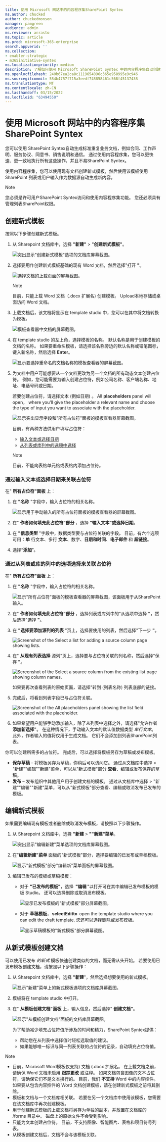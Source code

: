 ```yaml
---
title: 使用 Microsoft 网站中的内容程序集SharePoint Syntex
ms.author: chucked
author: chuckedmonson
manager: pamgreen
audience: admin
ms.reviewer: anrasto
ms.topic: article
ms.prod: microsoft-365-enterprise
search.appverid: ''
ms.collection:
- enabler-strategic
- m365initiative-syntex
ms.localizationpriority: medium
description: 了解如何使用 Microsoft SharePoint Syntex 中的内容程序集自动创建文档和其他SharePoint Syntex。
ms.openlocfilehash: 240b67ea2ca8c1119654096c365e958995e9c946
ms.sourcegitcommit: 584b4757f715a3eedf748858461c568f45137438
ms.translationtype: MT
ms.contentlocale: zh-CN
ms.lasthandoff: 03/15/2022
ms.locfileid: "63494550"
---
```

# <a name="create-documents-using-content-assembly-in-microsoft-sharepoint-syntex"></a>使用 Microsoft 网站中的内容程序集SharePoint Syntex

您可以使用 SharePoint Syntex自动生成标准重复业务文档，例如合同、工作声明、服务协议、同意书、销售说明和通信。 通过使用内容程序集，您可以更快速、更一致地执行所有这些操作，并且不易SharePoint Syntex。

使用内容程序集，您可以使用现有文档创建新式模板，然后使用该模板使用 SharePoint 列表或用户输入作为数据源自动生成新内容。

> [!NOTE]
> 您必须是许可用户SharePoint Syntex访问和使用内容程序集功能。 您还必须具有管理列表SharePoint权限。

## <a name="create-a-modern-template"></a>创建新式模板

按照以下步骤创建新式模板。

1. 从 Sharepoint 文档库中，选择 **"新建"** > **"创建新式模板"**。 
 
   ![突出显示"创建新式模板"选项的文档库屏幕截图。](../media/content-understanding/content-assembly-create-template-1.png)

2. 选择要用作创建新式模板基础的现有 Word 文档，然后选择"打开 **"**。 
 
   ![选择文档的上载页面的屏幕截图。](../media/content-understanding/content-assembly-create-template-2.png)

   > [!NOTE]
   > 目前，只能上载 Word 文档（.docx 扩展名) 创建模板。 Upload本地存储或桌面访问 Word 文档。

3. 上载文档后，该文档将显示在 template studio 中，您可以在其中将文档转换为模板。
 
   ![模板查看器中文档的屏幕截图。](../media/content-understanding/content-assembly-create-template-3.png)

4. 在 template studio 的左上角，选择模板的名称。 默认名称是用于创建模板的文档的名称。 如果要重命名模板，请选择该名称旁边的默认名称或铅笔图标，键入新名称，然后选择 **Enter**。
 
   ![显示要选择重命名的文档名称的模板查看器的屏幕截图。](../media/content-understanding/content-assembly-create-template-3a.png)

5. 为文档中用户可能想要从一个文档更改为另一个文档的所有动态文本创建占位符。 例如，您可能需要为输入创建占位符，例如公司名称、客户端名称、地址、电话号码或日期。

    若要创建占位符，请选择文本 (例如日期) 。 All **placeholders** panel will open， where you'll give the placeholder a relevant name and choose the type of input you want to associate with the placeholder.
 
   ![显示突出显示字段和"所有占位符"面板的模板查看器屏幕截图。](../media/content-understanding/content-assembly-create-template-4a.png)

   目前，有两种方法供用户填写占位符：

   - [输入文本或选择日期](#associate-a-placeholder-by-entering-text-or-selecting-a-date)
   - [从列表或库列中的选项中选择](#associate-a-placeholder-by-selecting-from-choices-in-a-column-of-a-list-or-library)

   > [!NOTE]
   > 目前，不能向表格单元格或表格内添加占位符。   

### <a name="associate-a-placeholder-by-entering-text-or-selecting-a-date"></a>通过输入文本或选择日期来关联占位符 

在" **所有占位符"面板** 上：

1. 在 **"名称** "字段中，输入占位符的相关名称。

   ![显示用于手动输入的所有占位符面板的模板查看器的屏幕截图。](../media/content-understanding/content-assembly-create-template-5.png)

2. 在" **作者如何填充此占位符"部分** ，选择 **"输入文本"或选择日期**。

3. 在 **"信息类型** "字段中，数据类型要与占位符关联的字段。 目前，有六个选项可用：**单** 行文本、多行 **文本**、数字、**日期和时间**、**电子邮件** 和 **超链接**。 

4. 选择“**添加**”。

### <a name="associate-a-placeholder-by-selecting-from-choices-in-a-column-of-a-list-or-library"></a>通过从列表或库的列中的选项选择来关联占位符

在" **所有占位符"面板** 上：

1. 在 **"名称** "字段中，输入占位符的相关名称。

   ![显示"所有占位符"面板的模板查看器的屏幕截图，该面板用于从SharePoint输入。](../media/content-understanding/content-assembly-create-template-6.png)

2. 在" **作者如何填充此占位符"部分** ，选择列表或库列中的"从选项中选择 **"**，然后选择"选择 **"**。

3. 在 **"选择要添加源列的列表** "页上，选择要使用的列表，然后选择"下一步 **"**。

   ![Screenshot of the Select a list for adding a source column page showing lists.](../media/content-understanding/content-assembly-create-template-7.png)

4. 在" **从现有列表选择** 源列"页上，选择要与占位符关联的列名称，然后选择"保存 **"**。 

   ![Screenshot of the Select a source column from the existing list page showing column names.](../media/content-understanding/content-assembly-create-template-8.png)

    如果要再次查看列表的原始页面，请选择"转到 (列表名称) 列表底部的链接。

5. 完成后，将看到列表字段已与占位符关联。

   ![Screenshot of the All placeholders panel showing the list field associated with the placeholder.](../media/content-understanding/content-assembly-create-template-9.png)

6. 如果希望用户能够手动添加输入，除了从列表中选择之外，请选择"允许作者 **添加新选择"**。 在这种情况下，手动输入文本的默认值数据类型 *单行文本*。 此外，作者输入的值将仅用于生成文档。 它们不会添加到列表SharePoint列表。
 
你可以创建所需多的占位符。 完成后，可以选择将模板另存为草稿或发布模板。

   - **保存草稿** – 将模板另存为草稿，你稍后可以访问它。 通过从文档库中选择 > "新建""编辑""新建"菜单，可以从"新式模板"部分 **查看**、编辑或发布保存的草稿。 
   - **发布** – 发布组织中其他用户用于创建文档的模板。 通过从文档库中选择 > "新建""编辑""新建"菜单，可以从"新式模板"部分查看、编辑或取消发布已发布的模板。 

## <a name="edit-a-modern-template"></a>编辑新式模板

如果需要编辑现有模板或者删除或取消发布模板，请按照以下步骤操作。

1. 从 Sharepoint 文档库中，选择 **"新建** > **""新建"菜单**。 
 
   ![突出显示"编辑新建"菜单选项的文档库屏幕截图。](../media/content-understanding/content-assembly-edit-template-1.png)

2. 在"**编辑新建"菜单** 面板的"新式模板"部分，选择要编辑的已发布或草稿模板。
 
   ![显示"新式模板"部分"编辑新"菜单面板的屏幕截图。](../media/content-understanding/content-assembly-edit-template-2.png)

3. 编辑已发布的模板或草稿模板：

   - 对于 **"已发布的模板"**，选择  **"编辑** "以打开可在其中编辑已发布模板的模板 Studio。 还可以选择删除或取消发布模板。 
 
      ![显示已发布模板的"新式模板"部分屏幕截图。](../media/content-understanding/content-assembly-edit-published.png)

   - 对于 **草稿模板**， **selectEditto**  open the template studio where you can edit the draft template. 您还可以选择删除或发布模板。
 
      ![显示草稿模板的"新式模板"部分屏幕截图。](../media/content-understanding/content-assembly-edit-draft.png)

## <a name="create-a-document-from-a-modern-template"></a>从新式模板创建文档

可以使用已发布 *的新式* 模板快速创建类似的文档，而无需从头开始。 若要使用已发布模板创建文档，请按照以下步骤操作：

1. 从 Sharepoint 文档库中，选择 **"新建**"，然后选择想要使用的新式模板。
 
   ![显示"新建"菜单上的新式模板选项的文档库屏幕截图。](../media/content-understanding/content-assembly-create-document-1.png)

2. 模板将在 template studio 中打开。

3. 在" **从模板创建文档"面板** 上，输入信息，然后选择" **创建文档"**。

   ![显示"从模板创建文档"面板的文档库屏幕截图。](../media/content-understanding/content-assembly-create-document-2.png)

   为了帮助减少填充占位符值所涉及的时间和精力，SharePoint Syntex提供：

      - 帮助您在从列表中选择值时轻松选取值的建议。
      - 如果能够唯一标识与同一列表关联的占位符的记录，自动填充占位符值。

> [!NOTE]
> - 目前，Microsoft Word模板仅支持) 文档 (.docx 扩展名。 在上载文档之前，请确保 Word 文档未启用 **跟踪更改** 或注释。 如果文档包含图像的文本占位符，请确保它们不是文本换行的。 目前，我们 **不支持** Word 中的内容控件。 如果要从包含内容控件的 Word 文档创建模板，请在创建新式模板之前将其删除。
>- 模板和文档与一个文档库相关联。 若要在另一个文档库中使用该模板，您需要在该文档库中再次创建模板。
>- 用于创建新式模板的上载文档将另存为单独的副本，并放置在文档库的 /forms 目录中。 磁盘上的原始文件不会受到影响。
>- 只能为文本创建占位符。 目前，不支持图像、智能图片、表格和项目符号列表。
>- 从模板创建文档后，文档不会与该模板关联。



 
